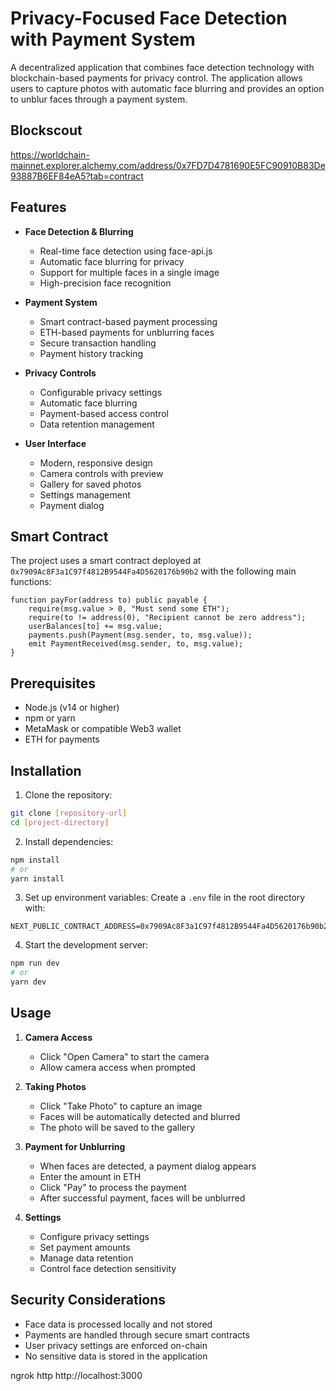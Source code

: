 # Privacy-Focused Face Detection with Payment System

A decentralized application that combines face detection technology with blockchain-based payments for privacy control. The application allows users to capture photos with automatic face blurring and provides an option to unblur faces through a payment system.

## Blockscout

https://worldchain-mainnet.explorer.alchemy.com/address/0x7FD7D4781690E5FC90910B83De93887B6EF84eA5?tab=contract

## Features

- **Face Detection & Blurring**
  - Real-time face detection using face-api.js
  - Automatic face blurring for privacy
  - Support for multiple faces in a single image
  - High-precision face recognition

- **Payment System**
  - Smart contract-based payment processing
  - ETH-based payments for unblurring faces
  - Secure transaction handling
  - Payment history tracking

- **Privacy Controls**
  - Configurable privacy settings
  - Automatic face blurring
  - Payment-based access control
  - Data retention management

- **User Interface**
  - Modern, responsive design
  - Camera controls with preview
  - Gallery for saved photos
  - Settings management
  - Payment dialog

## Smart Contract

The project uses a smart contract deployed at `0x7909Ac8F3a1C97f4812B9544Fa4D5620176b90b2` with the following main functions:

```solidity
function payFor(address to) public payable {
    require(msg.value > 0, "Must send some ETH");
    require(to != address(0), "Recipient cannot be zero address");
    userBalances[to] += msg.value;
    payments.push(Payment(msg.sender, to, msg.value));
    emit PaymentReceived(msg.sender, to, msg.value);
}
```

## Prerequisites

- Node.js (v14 or higher)
- npm or yarn
- MetaMask or compatible Web3 wallet
- ETH for payments

## Installation

1. Clone the repository:
```bash
git clone [repository-url]
cd [project-directory]
```

2. Install dependencies:
```bash
npm install
# or
yarn install
```

3. Set up environment variables:
Create a `.env` file in the root directory with:
```
NEXT_PUBLIC_CONTRACT_ADDRESS=0x7909Ac8F3a1C97f4812B9544Fa4D5620176b90b2
```

4. Start the development server:
```bash
npm run dev
# or
yarn dev
```

## Usage

1. **Camera Access**
   - Click "Open Camera" to start the camera
   - Allow camera access when prompted

2. **Taking Photos**
   - Click "Take Photo" to capture an image
   - Faces will be automatically detected and blurred
   - The photo will be saved to the gallery

3. **Payment for Unblurring**
   - When faces are detected, a payment dialog appears
   - Enter the amount in ETH
   - Click "Pay" to process the payment
   - After successful payment, faces will be unblurred

4. **Settings**
   - Configure privacy settings
   - Set payment amounts
   - Manage data retention
   - Control face detection sensitivity

## Security Considerations

- Face data is processed locally and not stored
- Payments are handled through secure smart contracts
- User privacy settings are enforced on-chain
- No sensitive data is stored in the application


ngrok http http://localhost:3000
